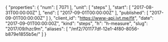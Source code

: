 {
  "properties": {
    "num": [
      7071
    ],
    "unit": [
      "steps"
    ],
    "start": [
      "2017-08-31T00:00:00Z"
    ],
    "end": [
      "2017-09-01T00:00:00Z"
    ],
    "published": [
      "2017-09-01T00:00:00Z"
    ]
  },
  "client_id": "https://www-api.jvt.me/fit",
  "date": "2017-09-01T00:00:00Z",
  "kind": "steps",
  "h": "h-measure",
  "slug": "2017/09/hzc9m",
  "aliases": [
    "/mf2/701177df-12e1-4f80-8056-b879e1855b5e/"
  ]
}
